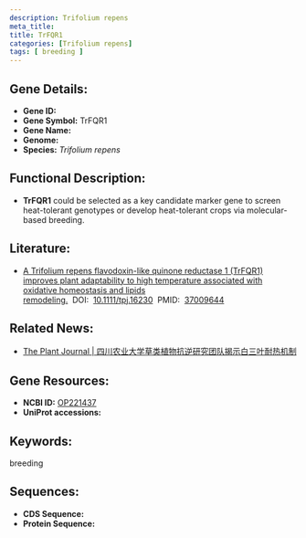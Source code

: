 ```yaml
---
description: Trifolium repens
meta_title:
title: TrFQR1
categories: [Trifolium repens]
tags: [ breeding ]
---
```


## Gene Details:
- **Gene ID:**	[]()
- **Gene Symbol:** TrFQR1
- **Gene Name:** 
- **Genome:** []()
- **Species:** *Trifolium repens*

## Functional Description:
   - **TrFQR1** could be selected as a key candidate marker gene to screen heat-tolerant genotypes or develop heat-tolerant crops via molecular-based breeding.

## Literature:
   - [A Trifolium repens flavodoxin-like quinone reductase 1 (TrFQR1) improves plant adaptability to high temperature associated with oxidative homeostasis and lipids remodeling.]( https://onlinelibrary.wiley.com/doi/10.1111/tpj.16230)&nbsp;&nbsp;DOI:&nbsp;&nbsp;[10.1111/tpj.16230](https://onlinelibrary.wiley.com/doi/10.1111/tpj.16230)&nbsp;&nbsp;PMID:&nbsp;&nbsp;[37009644](https://pubmed.ncbi.nlm.nih.gov/37009644/)

## Related News:
   - [The Plant Journal | 四川农业大学草类植物抗逆研究团队揭示白三叶耐热机制](https://mp.weixin.qq.com/s?__biz=Mzg3MDEwNDEyMg==&mid=2247548079&idx=6&sn=32585e9c557804aaad21278f984c6437&chksm=059dd1458bf7d7097cf6e238893838c09c978d71dc65882772442cb232c1a49f5e6270c3918a&scene=27#wechat_redirect)

## Gene Resources:
- **NCBI ID:** [OP221437](https://www.ncbi.nlm.nih.gov/gene/?term=OP221437)
- **UniProt accessions:** [](https://www.uniprot.org/uniprotkb//entry)

## Keywords:
breeding

## Sequences:
- **CDS Sequence:**
- **Protein Sequence:**
